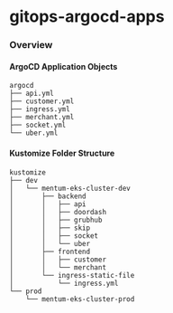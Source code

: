 # gitops-argocd-apps

### Overview

#### ArgoCD Application Objects

```
argocd
├── api.yml
├── customer.yml
├── ingress.yml
├── merchant.yml
├── socket.yml
└── uber.yml
```

#### Kustomize Folder Structure

```
kustomize
├── dev
│   └── mentum-eks-cluster-dev
│       ├── backend
│       │   ├── api
│       │   ├── doordash
│       │   ├── grubhub
│       │   ├── skip
│       │   ├── socket
│       │   └── uber
│       ├── frontend
│       │   ├── customer
│       │   └── merchant
│       └── ingress-static-file
│           └── ingress.yml
└── prod
    └── mentum-eks-cluster-prod
```
